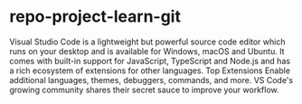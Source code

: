 # repo-project-learn-git
Visual Studio Code is a lightweight but powerful source code editor which runs on your desktop and is available for Windows, macOS and Ubuntu. It comes with built-in support for JavaScript, TypeScript and Node.js and has a rich ecosystem of extensions for other languages.
Top Extensions
Enable additional languages, themes, debuggers, commands, and more. VS Code's growing community shares their secret sauce to improve your workflow.
